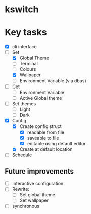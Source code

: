 # kswitch

# Key tasks

- [x] cli interface
- [ ] Set
    - [x] Global Theme
    - [ ] Terminal
    - [ ] Colours
    - [x] Wallpaper
    - [ ] Environment Variable (via dbus)
- [ ] Get
    - [ ] Environment Variable
    - [ ] Active Global theme
- [ ] Set themes
    - [ ] Light
    - [ ] Dark
- [x] Config
    - [x] Create config struct
        - [x] readable from file
        - [x] saveable to file
        - [x] editable using default editor
    - [x] Create at default location
- [ ] Schedule

## Future improvements

- [ ] Interactive configuration
- [ ] Rewrite:
    - [ ] Set global theme
    - [ ] Set wallpaper
- [ ] synchronous
